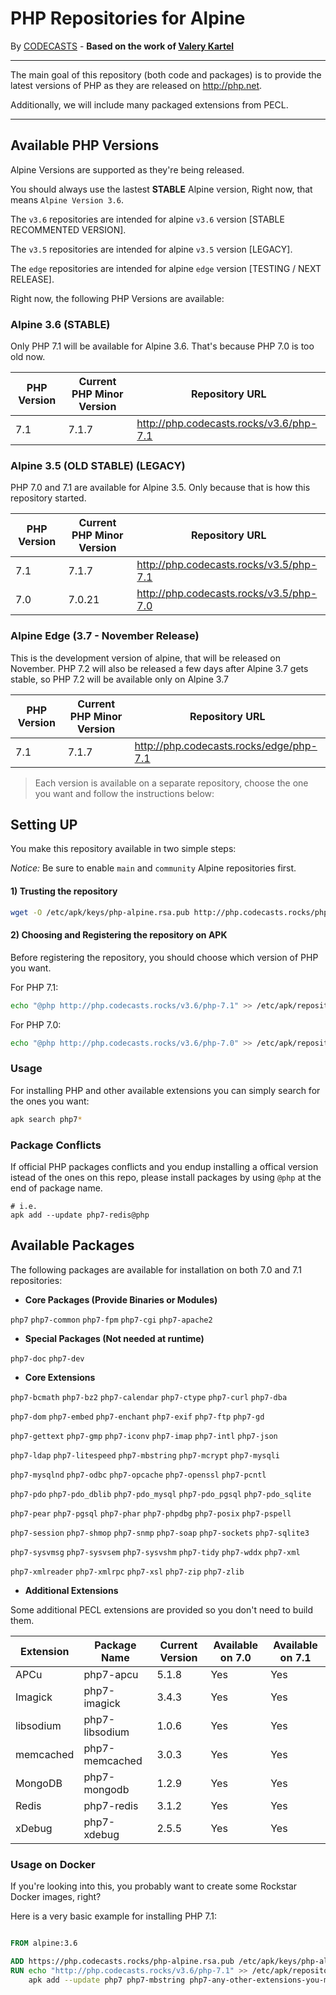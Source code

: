 # PHP Repositories for Alpine

By [CODECASTS](https://codecasts.com.br) - **Based on the work of [Valery Kartel](https://github.com/vakartel)**

---
The main goal of this repository (both code and packages) is to provide the latest versions of PHP as they are released on http://php.net.

Additionally, we will include many packaged extensions from PECL.

---

## Available PHP Versions

Alpine Versions are supported as they're being released. 

You should always use the lastest **STABLE** Alpine version, Right now, that means `Alpine Version 3.6`.

The `v3.6` repositories are intended for alpine `v3.6` version [STABLE RECOMMENTED VERSION].

The `v3.5` repositories are intended for alpine `v3.5` version [LEGACY].

The `edge` repositories are intended for alpine `edge` version [TESTING / NEXT RELEASE].


Right now, the following PHP Versions are available:

### Alpine 3.6 (STABLE)

Only PHP 7.1 will be available for Alpine 3.6. That's because PHP 7.0 is too old now.

| PHP Version | Current PHP Minor Version | Repository URL                            |
|-------------|---------------------------|-------------------------------------------|
| 7.1         | 7.1.7                     | http://php.codecasts.rocks/v3.6/php-7.1   |

### Alpine 3.5 (OLD STABLE) (LEGACY)

PHP 7.0 and 7.1 are available for Alpine 3.5. Only because that is how this repository started.

| PHP Version | Current PHP Minor Version | Repository URL                            |
|-------------|---------------------------|-------------------------------------------|
| 7.1         | 7.1.7                     | http://php.codecasts.rocks/v3.5/php-7.1   |
| 7.0         | 7.0.21                    | http://php.codecasts.rocks/v3.5/php-7.0   |

### Alpine Edge (3.7 - November Release)

This is the development version of alpine, that will be released on November.
PHP 7.2 will also be released a few days after Alpine 3.7 gets stable, so PHP 7.2 will be available only on Alpine 3.7

| PHP Version | Current PHP Minor Version | Repository URL                            |
|-------------|---------------------------|-------------------------------------------|
| 7.1         | 7.1.7                     | http://php.codecasts.rocks/edge/php-7.1   |


> Each version is available on a separate repository, choose the one you want and follow the instructions below:

## Setting UP

You make this repository available in two simple steps:

*Notice:* Be sure to enable `main` and `community` Alpine repositories first.

#### 1) Trusting the repository
```bash
wget -O /etc/apk/keys/php-alpine.rsa.pub http://php.codecasts.rocks/php-alpine.rsa.pub
```

#### 2) Choosing and Registering the repository on APK

Before registering the repository, you should choose which version of PHP you want.

For PHP 7.1:

```bash
echo "@php http://php.codecasts.rocks/v3.6/php-7.1" >> /etc/apk/repositories
```

For PHP 7.0:

```bash
echo "@php http://php.codecasts.rocks/v3.6/php-7.0" >> /etc/apk/repositories
```

### Usage

For installing PHP and other available extensions you can simply search for the ones you want:

```bash
apk search php7*
```

### Package Conflicts

If official PHP packages conflicts and you endup installing a offical version istead of the ones on this repo, please install packages
by using `@php` at the end of package name.

```
# i.e.
apk add --update php7-redis@php
```


## Available Packages

The following packages are available for installation on both 7.0 and 7.1 repositories:

- **Core Packages (Provide Binaries or Modules)**

`php7` `php7-common` `php7-fpm` `php7-cgi` `php7-apache2`

- **Special Packages (Not needed at runtime)**

`php7-doc` `php7-dev`

- **Core Extensions**

`php7-bcmath` `php7-bz2` `php7-calendar` `php7-ctype` `php7-curl` `php7-dba` 

`php7-dom` `php7-embed` `php7-enchant` `php7-exif` `php7-ftp` `php7-gd` 

`php7-gettext` `php7-gmp` `php7-iconv` `php7-imap` `php7-intl` `php7-json`

`php7-ldap` `php7-litespeed` `php7-mbstring` `php7-mcrypt` `php7-mysqli`

`php7-mysqlnd` `php7-odbc` `php7-opcache` `php7-openssl` `php7-pcntl`

`php7-pdo` `php7-pdo_dblib` `php7-pdo_mysql` `php7-pdo_pgsql` `php7-pdo_sqlite`

`php7-pear` `php7-pgsql` `php7-phar` `php7-phpdbg` `php7-posix` `php7-pspell`

`php7-session` `php7-shmop` `php7-snmp` `php7-soap` `php7-sockets` `php7-sqlite3`

`php7-sysvmsg` `php7-sysvsem` `php7-sysvshm` `php7-tidy` `php7-wddx` `php7-xml` 

`php7-xmlreader` `php7-xmlrpc` `php7-xsl` `php7-zip` `php7-zlib`
  
- **Additional Extensions**

Some additional PECL extensions are provided so you don't need to build them.

| Extension | Package Name   | Current Version | Available on 7.0 | Available on 7.1 |
|-----------|----------------|-----------------|------------------|------------------|
| APCu      | php7-apcu      | 5.1.8           | Yes              | Yes              |
| Imagick   | php7-imagick   | 3.4.3           | Yes              | Yes              |
| libsodium | php7-libsodium | 1.0.6           | Yes              | Yes              |
| memcached | php7-memcached | 3.0.3           | Yes              | Yes              |
| MongoDB   | php7-mongodb   | 1.2.9           | Yes              | Yes              |
| Redis     | php7-redis     | 3.1.2           | Yes              | Yes              |
| xDebug    | php7-xdebug    | 2.5.5           | Yes              | Yes              |

### Usage on Docker

If you're looking into this, you probably want to create some Rockstar Docker images, right?

Here is a very basic example for installing PHP 7.1:

```dockerfile

FROM alpine:3.6

ADD https://php.codecasts.rocks/php-alpine.rsa.pub /etc/apk/keys/php-alpine.rsa.pub
RUN echo "http://php.codecasts.rocks/v3.6/php-7.1" >> /etc/apk/repositories && \
    apk add --update php7 php7-mbstring php7-any-other-extensions-you-may-want

```

